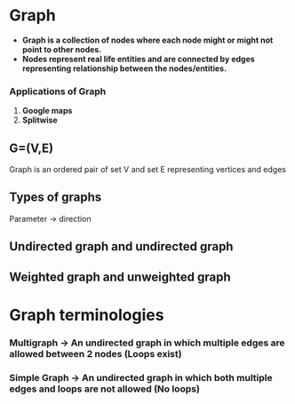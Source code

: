 # **Graph**

- **Graph is a collection of nodes where each node might or might not point to other nodes.**
- **Nodes represent real life entities and are connected by edges representing relationship between the nodes/entities.**

### **Applications of Graph**

1. **Google maps** 
2. **Splitwise** 

## G=(V,E)

Graph is an ordered pair of set V and set E  representing vertices and edges 

## Types of graphs

Parameter → direction 

## Undirected graph and undirected graph

## Weighted graph and unweighted graph

# Graph terminologies

### Multigraph → An undirected graph in which multiple edges are allowed between 2 nodes (Loops exist)

### Simple Graph → An undirected graph in which both multiple edges and loops are not allowed (No loops)